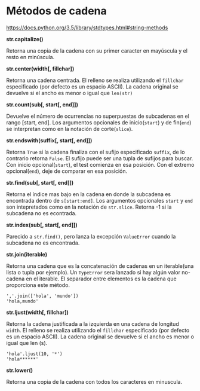 
# Métodos de cadena
https://docs.python.org/3.5/library/stdtypes.html#string-methods

**str.capitalize()**

Retorna una copia de la cadena con su primer caracter en mayúscula y el resto en minúscula.

**str.center(width[, fillchar])**

Retorna una cadena centrada.
El relleno se realiza utilizando el `fillchar` especificado (por defecto es un espacio ASCII).
La cadena original se devuelve si el ancho es menor o igual que `len(str)`


**str.count(sub[, start[, end]])**

Devuelve el número de ocurrencias no superpuestas de subcadenas en el rango [start, end].
Los argumentos opcionales de inicio(`start`) y de fin(`end`) se interpretan como en la notación de corte(`slice`).

**str.endswith(suffix[, start[, end]])**

Retorna `True` si la cadena finaliza con el sufijo especificado `suffix`, de lo contrario retorna `False`.
El sufijo puede ser una tupla de sufijos para buscar.
Con inicio opcional(`start`), el test comienza en esa posición. Con el extremo opcional(`end`),
deje de comparar en esa posición.

**str.find(sub[, start[, end]])**

Retorna el índice mas bajo en la cadena en donde la subcadena es encontrada dentro de `s[start:end]`.
Los argumentos opcionales `start` y `end` son intepretados como en la notación de `str.slice`. Retorna -1 si la subcadena no es econtrada. 

**str.index(sub[, start[, end]])**

Parecido a `str.find()`, pero lanza la excepción `ValueError` cuando la subcadena no es encontrada.


**str.join(iterable)**

Retorna una cadena que es la concatenación de cadenas en un iterable(una lista o tupla por ejemplo).
Un `TypeError` sera lanzado si hay algún valor no-cadena en el iterable.
El separador entre elementos es la cadena que proporciona este método.
```
','.join(['hola', 'mundo'])
'hola,mundo'
```

**str.ljust(width[, fillchar])**

Retorna la cadena justificada a la izquierda en una cadena de longitud `width`.
El relleno se realiza utilizando el `fillchar` especificado (por defecto es un espacio ASCII).
La cadena original se devuelve si el ancho es menor o igual que len (s).
```
'hola'.ljust(10, '*')
'hola******'
```
**str.lower()**

Retorna una copia de la cadena con todos los caracteres en minuscula.


